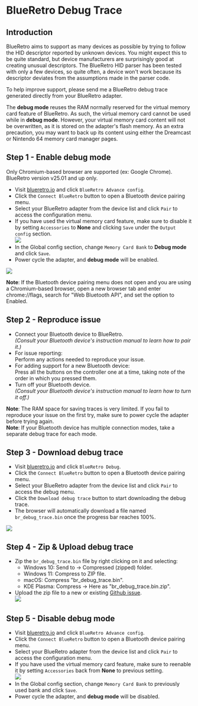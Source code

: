 # BlueRetro Debug Trace

## Introduction
BlueRetro aims to support as many devices as possible by trying to follow the HID descriptor reported by unknown devices. You might expect this to be quite standard, but device manufacturers are surprisingly good at creating unusual descriptors. The BlueRetro HID parser has been tested with only a few devices, so quite often, a device won't work because its descriptor deviates from the assumptions made in the parser code.

To help improve support, please send me a BlueRetro debug trace generated directly from your BlueRetro adapter.

The **debug mode** reuses the RAM normally reserved for the virtual memory card feature of BlueRetro. As such, the virtual memory card cannot be used while in **debug mode**. However, your virtual memory card content will not be overwritten, as it is stored on the adapter's flash memory. As an extra precaution, you may want to back up its content using either the Dreamcast or Nintendo 64 memory card manager pages.

## Step 1 - Enable debug mode
Only Chromium-based browser are supported (ex: Google Chrome).\
BlueRetro version v25.01 and up only.

* Visit [blueretro.io](https://blueretro.io/) and click `BlueRetro Advance config`.
* Click the `Connect BlueRetro` button to open a Bluetooth device pairing menu.
* Select your BlueRetro adapter from the device list and click `Pair` to access the configuration menu.
* If you have used the virtual memory card feature, make sure to disable it by setting `Accessories` to **None** and clicking `Save` under the `Output config` section.\
![](img/web/advance_output_none.png)
* In the Global config section, change `Memory Card Bank` to **Debug mode** and click `Save`.
* Power cycle the adapter, and **debug mode** will be enabled.

![](img/enable_debug_mode.gif)

**Note**: If the Bluetooth device pairing menu does not open and you are using a Chromium-based browser, open a new browser tab and enter chrome://flags, search for "Web Bluetooth API", and set the option to Enabled.

## Step 2 - Reproduce issue

* Connect your Bluetooth device to BlueRetro.\
  *(Consult your Bluetooth device's instruction manual to learn how to pair it.)*
* For issue reporting:\
  Perform any actions needed to reproduce your issue.
* For adding support for a new Bluetooth device:\
  Press all the buttons on the controller one at a time, taking note of the order in which you pressed them.
* Turn off your Bluetooth device.\
  *(Consult your Bluetooth device's instruction manual to learn how to turn it off.)*

**Note**: The RAM space for saving traces is very limited. If you fail to reproduce your issue on the first try, make sure to power cycle the adapter before trying again.\
**Note**: If your Bluetooth device has multiple connection modes, take a separate debug trace for each mode.

## Step 3 - Download debug trace

* Visit [blueretro.io](https://blueretro.io/) and click `BlueRetro Debug`.
* Click the `Connect BlueRetro` button to open a Bluetooth device pairing menu.
* Select your BlueRetro adapter from the device list and click `Pair` to access the debug menu.
* Click the `Download debug trace` button to start downloading the debug trace.
* The browser will automatically download a file named `br_debug_trace.bin` once the progress bar reaches 100%.

![](img/download_debug_trace.gif)

## Step 4 - Zip & Upload debug trace

* Zip the `br_debug_trace.bin` file by right clicking on it and selecting:
  * Windows 10: Send to -> Compressed (zipped) folder.
  * Windows 11: Compress to ZIP file.
  * macOS: Compress "br_debug_trace.bin".
  * KDE Plasma: Compress -> Here as "br_debug_trace.bin.zip".
* Upload the zip file to a new or existing [Github issue](https://github.com/darthcloud/BlueRetro/issues).\
![](img/github_upload.png)

## Step 5 - Disable debug mode

* Visit [blueretro.io](https://blueretro.io/) and click `BlueRetro Advance config`.
* Click the `Connect BlueRetro` button to open a Bluetooth device pairing menu.
* Select your BlueRetro adapter from the device list and click `Pair` to access the configuration menu.
* If you have used the virtual memory card feature, make sure to reenable it by setting `Accessories` back from **None** to previous setting.\
![](img/web/advance_output_none.png)
* In the Global config section, change `Memory Card Bank` to previously used bank and click `Save`.
* Power cycle the adapter, and **debug mode** will be disabled.
